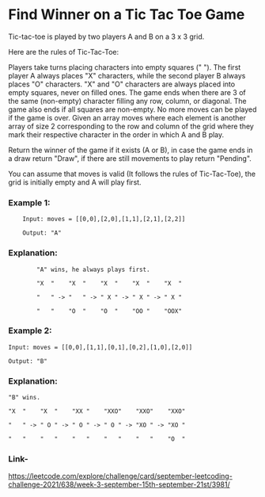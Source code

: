 #   Find Winner on a Tic Tac Toe Game

Tic-tac-toe is played by two players A and B on a 3 x 3 grid.

Here are the rules of Tic-Tac-Toe:

Players take turns placing characters into empty squares (" ").
The first player A always places "X" characters, while the second player B always places "O" characters.
"X" and "O" characters are always placed into empty squares, never on filled ones.
The game ends when there are 3 of the same (non-empty) character filling any row, column, or diagonal.
The game also ends if all squares are non-empty.
No more moves can be played if the game is over.
Given an array moves where each element is another array of size 2 corresponding to the row and column of the grid where they mark their respective character in the order in which A and B play.

Return the winner of the game if it exists (A or B), in case the game ends in a draw return "Draw", if there are still movements to play return "Pending".

You can assume that moves is valid (It follows the rules of Tic-Tac-Toe), the grid is initially empty and A will play first.

 

### Example 1:

        Input: moves = [[0,0],[2,0],[1,1],[2,1],[2,2]]
        
        Output: "A"

### Explanation: 

            "A" wins, he always plays first.

            "X  "    "X  "    "X  "    "X  "    "X  "

            "   " -> "   " -> " X " -> " X " -> " X "

            "   "    "O  "    "O  "    "OO "    "OOX"

### Example 2:

    Input: moves = [[0,0],[1,1],[0,1],[0,2],[1,0],[2,0]]

    Output: "B"


### Explanation:

    "B" wins.

    "X  "    "X  "    "XX "    "XXO"    "XXO"    "XXO"

    "   " -> " O " -> " O " -> " O " -> "XO " -> "XO " 

    "   "    "   "    "   "    "   "    "   "    "O  "


### Link- 

https://leetcode.com/explore/challenge/card/september-leetcoding-challenge-2021/638/week-3-september-15th-september-21st/3981/


